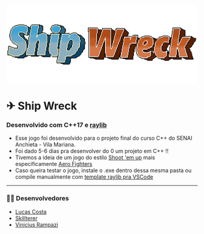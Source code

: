 <p align="center">
  <img src="img/Shipwrecktitle.png">
</p>

# ✈ Ship Wreck
### Desenvolvido com C++17 e [raylib](https://www.raylib.com/)
- Esse jogo foi desenvolvido para o projeto final do curso C++ do SENAI Anchieta - Vila Mariana.
- Foi dado 5-6 dias pra desenvolver do 0 um projeto em C++ !!
- Tivemos a ideia de um jogo do estilo [Shoot 'em up](https://pt.wikipedia.org/wiki/Shoot_%27em_up) mais especificamente [Aero Fighters](https://pt.wikipedia.org/wiki/Aero_Fighters)
- Caso queira testar o jogo, instale o .exe dentro dessa mesma pasta ou compile manualmente com [template raylib pra VSCode](https://gitlab.com/GameDevTV/CPPCourse/raylib-vscode-template/-/tree/main)

---

### 👨‍💻 Desenvolvedores

- [Lucas Costa](https://github.com/Lucasbc47)
- [Skillterer](https://github.com/Skillterer)
- [Vinicius Rampazi](https://github.com/icexsilent)
